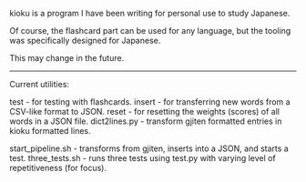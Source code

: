 kioku is a program I have been writing for personal use to study Japanese.

Of course, the flashcard part can be used for any language, but the tooling
was specifically designed for Japanese.

This may change in the future.

-----

Current utilities:

test - for testing with flashcards.
insert - for transferring new words from a CSV-like format to JSON.
reset - for resetting the weights (scores) of all words in a JSON file.
dict2lines.py - transform gjiten formatted entries in kioku formatted lines.

start_pipeline.sh - transforms from gjiten, inserts into a JSON, and starts a test.
three_tests.sh - runs three tests using test.py with varying level of repetitiveness (for focus).